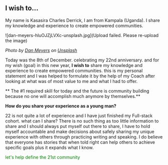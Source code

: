 ## I wish to...

My name is Kasasira Charles Derrick, I am from Kampala (Uganda). I share my knowledge and experience to create empowered communities.


![dan-meyers-hluOJZjLVXc-unsplash.jpg](Upload failed. Please re-upload the image)

*Photo by <a href="https://unsplash.com/@dmey503?utm_source=unsplash&utm_medium=referral&utm_content=creditCopyText">Dan Meyers</a> on <a href="https://unsplash.com/s/photos/community-support?utm_source=unsplash&utm_medium=referral&utm_content=creditCopyText">Unsplash</a>*
  

Today was the 8th of December. celebrating my 22nd anniversary. and for my wish (goal) in this new year, **I wish to** share my knowledge and experience to create empowered communities. this is my personal statement and I was helped to formulate it by the help of my Coach after looking at what was of most value to me and what I had to offer.


> 
**
The #1 required skill for today and the future is community building because no one will accomplish much anymore by themselves.**


**How do you share your experience as a young man?**

22 is not quite a lot of experience and I have just finished my Full-stack cohort. what can I share? There is no such thing as too little information to share and I should always put myself out there to share, I have to hold myself accountable and make decisions about safely sharing my unique experience with others through practicing writing and speaking. I do believe that everyone has stories that when told right can help others to achieve specific goals plus it expands what I know.

<p style="color:green">let's help define the 21st community</p>
